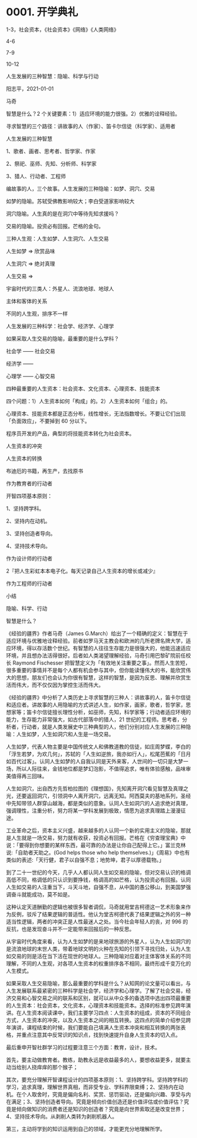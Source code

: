 # 0001. 开学典礼

1-3，社会资本，《社会资本》《网络》《人类网络》

4-6

7-9

10-12


人生发展的三种智慧：隐喻、科学与行动

阳志平，2021-01-01

马奇

智慧是什么？2 个关键要素：1）适应环境的能力很强。2）优雅的诠释经验。

寻求智慧的三个路径：讲故事的人（作家）、笛卡尔信徒（科学家）、适用者

人生发展的三种智慧

1、歌者、画者、思考者、哲学家、作家

2、祭祀、巫师、先知、分析师、科学家

3、猎人、行动者、工程师

编故事的人，三个故事。人生发展的三种隐喻：如梦、洞穴、交易

如梦的隐喻。苏轼受佛教影响较大；李白受道家影响较大

洞穴隐喻。人生真的是在洞穴中等待先知求援吗？

交易的隐喻。投资必有回报。芒格的金句。

三种人生观：人生如梦、人生洞穴、人生交易

人生如梦 => 欣赏品味

人生洞穴 => 绝对真理

人生交易 => 

宇宙时代的三类人：外星人、流浪地球、地球人

主体和客体的关系

不同的人生观，排序不一样

人生发展的三种科学：社会学、经济学、心理学

如果采取人生交易的隐喻，最重要的是什么学科？

社会学 —— 社会交易

经济学 —— 

心理学 —— 心智交易

四种最重要的人生资本：社会资本、文化资本、心理资本、技能资本

四个问题：1）人生资本如何「构成」的。2）人生资本如何「组合」的。

心理资本、技能资本都是正态分布，线性增长，无法指数增长。不要让它们出现「负面效应」，不要掉到 60 分以下。

程序员开发的产品，典型的将技能资本转化为社会资本。

人生资本的冲突

人生资本的转换

布迪厄的书籍，再生产，去找原书

作为教育者的行动者

开智四项基本原则：

1、坚持跨学科。

2、坚持内在动机。

3、坚持创造者导向。

4、坚持技术导向。

作为设计师的行动者

2『把人生彩虹本本电子化。每天记录自己人生资本的增长或减少』

作为工程师的行动者

小结

隐喻、科学、行动




智慧是什么？

《经验的疆界》作者马奇（James G.March）给出了一个精确的定义：智慧在于适应环境与优雅地诠释经验。前者如罗马天主教会和欧洲的几所老牌名牌大学，适应环境，得以存活数个世纪。有智慧的人往往生存能力是很强大的，他能迅速适应环境，并且想办法活得很好。后者如人类渴望理解经验，马奇引用巴黎矿院前任校长 Raymond Fischesser 把智慧定义为「有效地关注重要之事」。然而人生苦短，很多重要的事情并不是每个人都有机会参与其中，但你能读懂伟大的书，能欣赏伟大的思想，朋友们也会认为你很有智慧，这样的智慧，是因为反思、理解并欣赏生活而伟大，而不仅仅因为掌控生活而伟大。

《经验的疆界》中分析了人类历史上寻求智慧的三种人：讲故事的人，笛卡尔信徒和适应者。讲故事的人用隐喻的方式讲述人生，如作家，画家，歌者，哲学家，思想家等；笛卡尔信徒擅长理性分析，如巫师，先知，科学家等；行动者适应环境的能力，生存能力非常强大，如古代部落中的猎人，21 世纪的工程师。思考者，分析者，行动者，就是人类发展史中三种典型的人，他们分别对应人生发展的三种隐喻：人生如梦，人生如洞穴和人生是一场交易。

人生如梦，代表人物主要是中国传统文人和佛教道教的信徒，如庄周梦蝶，李白的「浮生若梦，为欢几何」，苏轼的「人生如逆旅，我亦如行人」，松尾芭蕉的「日月如百代过客」。认同人生如梦的人自我认同是天外来客，人世间的一切只是大梦一场，所以人际往来，金钱地位都是梦幻泡影，不值得追求，唯有体验感触，品味审美值得再三回味。

人生如洞穴，出自西方先哲柏拉图的《理想国》，先知离开洞穴看见智慧及真理之光，还要返回洞穴，引领洞中人离开洞穴，远离无知。阿西莫夫的基地系列，圣经中先知带领人群穿山越海，都是类似的意象。认同人生如洞穴的人追求绝对真理，强调理性，注重分析，努力将某一学科发展到极致，情愿为追求真理踏上漫漫征途。

工业革命之后，资本主义兴盛，越来越多的人认同一个新的实用主义的隐喻，那就是人生就是一场交易，努力就有收获，投资必有回报。芒格在《穷查理宝典》中说：「要得到你想要的某样东西，最可靠的办法是让你自己配得上它。」富兰克林说:「自助者天助之。(God helps those who help themselves.)」《周易》中也有类似的表述:「天行健，君子以自强不息；地势坤，君子以厚德载物。」

到了二十一世纪的今天，几乎人人都认同人生如交易的隐喻，但对交易认识的格调高低不同，格调低的只认识到要挣钱，格调高的如芒格，认为投资必有回报。认同人生如交易的人注重当下，斗天斗地，自强不息，从中国的愚公移山，到美国梦强调奋斗就能成功，莫不如是。

这种认定天道酬勤的逻辑也被很多智者调侃，马奇就用堂吉柯德这一艺术形象来作为反例，驳斥了结果逻辑的普适性。他认为堂吉柯德代表了结果逻辑之外的另一种适当性逻辑，两者的冲突正是人性最迷人之处。当今社会年轻人的丧，对 996 的反抗，也是发现奋斗并不一定能带来回报后的一种反思。

从宇宙时代角度来看，认为人生如梦的是来地球旅游的外星人，认为人生如洞穴的是流浪地球的末世人类，带着地球文明的火种在先知的引领下寻找归处，认为人生如交易的则是活在当下活在现世的地球人。三种隐喻对应着对主体客体关系的不同理解，不同的人生观，对各项人生资本的权重排序各不相同，最终形成千变万化的人生模式。

如果采取人生交易隐喻，那么最重要的学科是什么？从知网的论文量可以看出，与人生发展联系最紧密的三种科学是社会学，经济学和心理学。了解了社会交易，经济交易和心智交易之间的联系和区别，就可以从中众多的备选项中选出四项最重要的人生资本：社会资本，文化资本，心理资本和技能资本。选择的标准参见跨年演讲。在人生资本阅读课中，我们主要学习四点：人生资本的组成，资本的不同组合方式，人生资本的冲突，以及人生资本之间的相互转换。这四点的简单介绍参见跨年演讲，课程结束的时候，我们要能自己填满人生资本冲突和相互转换的两张表格，并重点注意其中反常识的知识点，找到快速提升自身人生资本的切入点。

最后重申开智社群学习的过程要注意三个方面：教育，设计，技术。

首先，要主动做教育者。教练，助教永远是收益最多的人，要想收益更多，就要主动当给别人挠痒痒的那个猴子；

其次，要充分理解开智课程设计的四项基本原则：1、坚持跨学科。坚持跨学科的学习，追求真理，理解世界真相，而非受专业、学科界限束缚；2、坚持内在动机。在个人取舍时，究竟是偏向名利、奖赏、惩罚驱动，还是偏向兴趣、享受与内在满足；3、坚持创造者导向。究竟是倾向价值创造还是价值评估或价值评估？究竟是倾向做知识的消费者还是知识的创造者？究竟是向世界索取还是改变世界；4、坚持技术导向。从剥削人类转为剥削机器人。

第三，主动将学到的知识运用到自己的领域，才能更充分地理解所学。